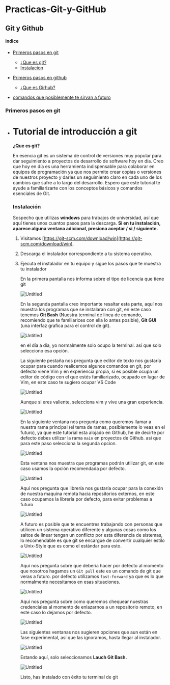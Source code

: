 # Practicas-Git-y-GitHub

## Git y Github

#### indice
- [Primeros pasos en git]( #primeros-pasos-en-git)
    - [¿Que es git?]( #tutorial-de-introducción-a-git)
    - [Instalacion]( #instalación)
    
- [Primeros pasos en github ](#)
    - [¿Que es Girhub?](#)
- [comandos que posiblemente te sirvan a futuro](Comandos-Basicos-Git.md)


### Primeros pasos en git

-    
    # Tutorial de introducción a git
    
    **¿Que es git?**
    
    En esencia git es un sistema de control de versiones muy popular para dar seguimiento a proyectos de desarrollo de software hoy en día. Creo que hoy en día es una herramienta indispensable  para colaborar en equipos de programación ya que nos permite crear copias o versiones de nuestros proyecto y darles un seguimiento claro en cada uno de los cambios que sufre a lo largo del desarrollo. Espero que este tutorial te ayude a familiarizarte con los conceptos básicos y comandos esenciales  de Git.
    
    ### Instalación
    
    Sospecho que utilizas **windows** para trabajos de universidad, así que aquí tienes unos cuantos pasos para la descarga. ********************************************Si en tu instalación, aparece alguna ventana adicional, presiona aceptar / si / siguiente.********************************************
    
    1. Visitamos [https://git-scm.com/download/win](https://git-scm.com/download/win).
    2. Descarga el instalador correspondiente a tu sistema operativo.
    3. Ejecuta el instalador en tu equipo y sigue los pasos que te muestra tu instalador
        
        En la primera pantalla nos informa sobre el tipo de licencia que tiene git
        
        ![Untitled](Git%20y%20Github%20d5f4e889c55e4e51b9ab5e972a1abff0/Untitled.png)
        
        En la segunda pantalla creo importante resaltar esta parte, aquí nos muestra los programas que se instalaran con git, en este caso tenemos **Git Bash** (Nuestra terminal de linea de comando, recomiendo que te familiarices con ella lo antes posible), ******************Git GUI****************** (una interfaz grafica para el control de git). 
        
        ![Untitled](Git%20y%20Github%20d5f4e889c55e4e51b9ab5e972a1abff0/Untitled%201.png)
        
        en el día a día, yo normalmente solo ocupo la terminal. así que solo selecciono esa opción.
        
        La siguiente pestaña nos pregunta que editor de texto nos gustaría ocupar para cuando realicemos algunos comandos en git, por defecto viene Vim y en experiencia propia, si es posible ocupa un editor de código con el que estés familiarizado, ocupado en lugar de Vim, en este caso te sugiero ocupar VS Code
        
        ![Untitled](Git%20y%20Github%20d5f4e889c55e4e51b9ab5e972a1abff0/Untitled%202.png)
        
        Aunque si eres valiente, selecciona vim y vive una gran experiencia.
        
        ![Untitled](Git%20y%20Github%20d5f4e889c55e4e51b9ab5e972a1abff0/Untitled%203.png)
        
        En la siguiente ventana nos pregunta como queremos llamar a nuestra rama principal (el tema de ramas, posiblemente lo veas en el futuro), ya que este tutorial esta alojado en Github, he de decirte por defecto debes utilizar la rama `main` en proyectos de Github. asi que para este paso selecciona la segunda opcion.
        
        ![Untitled](Git%20y%20Github%20d5f4e889c55e4e51b9ab5e972a1abff0/Untitled%204.png)
        
        Esta ventana nos muestra que programas podrán utilizar git, en este caso usamos la opción recomendada por defecto.
        
        ![Untitled](Git%20y%20Github%20d5f4e889c55e4e51b9ab5e972a1abff0/Untitled%205.png)
        
        Aquí nos pregunta que librería nos gustaría ocupar para la conexión de nuestra maquina remota hacia repositorios externos, en este caso ocupamos la librería por defecto, para evitar problemas a futuro 
        
        ![Untitled](Git%20y%20Github%20d5f4e889c55e4e51b9ab5e972a1abff0/Untitled%206.png)
        
        A futuro es posible que te encuentres trabajando con personas que utilicen un sistema operativo diferente y algunas cosas como los saltos de linear tengan un conflicto por esta diferencia de sistemas, lo recomendable es que git se encargue de convertir cualquier estilo a Unix-Style que es como el estándar para esto. 
        
        ![Untitled](Git%20y%20Github%20d5f4e889c55e4e51b9ab5e972a1abff0/Untitled%207.png)
        
        Aquí nos pregunta sobre que deberia hacer por defecto al momento que nosotros hagamos un `Git pull` este es un comando de git que veras a futuro. por defecto utilizamos `fast-forward` ya que es lo que normalmente necesitamos en esas situaciones. 
        
        ![Untitled](Git%20y%20Github%20d5f4e889c55e4e51b9ab5e972a1abff0/Untitled%208.png)
        
        Aquí nos pregunta sobre como queremos chequear nuestras credenciales al momento de enlazarnos a un repositorio remoto, en este caso lo dejamos por defecto.
        
        ![Untitled](Git%20y%20Github%20d5f4e889c55e4e51b9ab5e972a1abff0/Untitled%209.png)
        
        Las siguientes ventanas nos sugieren opciones que aun están en fase experimental, así que las ignoramos, hasta llegar al instalador.
        
        ![Untitled](Git%20y%20Github%20d5f4e889c55e4e51b9ab5e972a1abff0/Untitled%2010.png)
        
        Estando aquí, solo seleccionamos **Lauch Git Bash.**
        
        ![Untitled](Git%20y%20Github%20d5f4e889c55e4e51b9ab5e972a1abff0/Untitled%2011.png)
        
        Listo, has instalado con éxito tu terminal de git
        
    
    